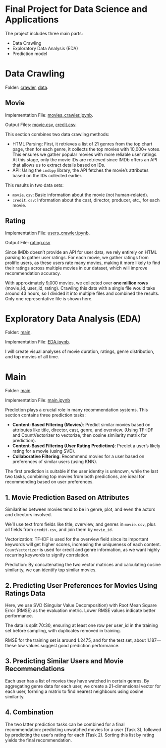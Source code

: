 # Final Project for Data Science and Applications
The project includes three main parts:
- Data Crawling
- Exploratory Data Analysis (EDA)
- Prediction model

# Data Crawling
Folder: [crawler](https://github.com/bathinh001/1712168/tree/main/crawler), [data](https://github.com/bathinh001/1712168/tree/main/data).

## Movie
Implementation File: [movies_crawler.ipynb](https://github.com/bathinh001/1712168/blob/main/crawler/movies_crawler.ipynb).

Output Files: [movie.csv](https://github.com/bathinh001/1712168/blob/main/data/movie.csv), [credit.csv](https://github.com/bathinh001/1712168/blob/main/data/credit.csv).

This section combines two data crawling methods:

- HTML Parsing: First, it retrieves a list of 21 genres from the top chart page, then for each genre, it collects the top movies with 10,000+ votes. This ensures we gather popular movies with more reliable user ratings. At this stage, only the movie IDs are retrieved since IMDb offers an API that allows us to extract details based on IDs.
- API: Using the `imdbpy` library, the API fetches the movie’s attributes based on the IDs collected earlier.

This results in two data sets:
- `movie.csv`: Basic information about the movie (not human-related).
- `credit.csv`: Information about the cast, director, producer, etc., for each movie.

## Rating
Implementation File: [users_crawler.ipynb](https://github.com/bathinh001/1712168/blob/main/crawler/users_crawler.ipynb).

Output File: [rating.csv](https://github.com/bathinh001/1712168/blob/main/data/rating.csv)

Since IMDb doesn’t provide an API for user data, we rely entirely on HTML parsing to gather user ratings. For each movie, we gather ratings from prolific users, as these users rate many movies, making it more likely to find their ratings across multiple movies in our dataset, which will improve recommendation accuracy.

With approximately 9,000 movies, we collected over **one million rows** (movie_id, user_id, rating). Crawling this data with a single file would take around 43 hours, so I divided it into multiple files and combined the results. Only one representative file is shown here.

# Exploratory Data Analysis (EDA)
Folder: [main](https://github.com/bathinh001/1712168/tree/main/main).

Implementation File: [EDA.ipynb](https://github.com/bathinh001/1712168/blob/main/main/EDA.ipynb).

I will create visual analyses of movie duration, ratings, genre distribution, and top movies of all time.

# Main
Folder: [main](https://github.com/bathinh001/1712168/tree/main/main).

Implementation File: [main.ipynb](https://github.com/bathinh001/1712168/blob/main/main/main.ipynb)

Prediction plays a crucial role in many recommendation systems. This section contains three prediction tasks:
- **Content-Based Filtering (Movies)**: Predict similar movies based on attributes like title, director, cast, genre, and overview. (Using TF-IDF and CountVectorizer to vectorize, then cosine similarity matrix for prediction).
- **Content-Based Filtering (User Rating Prediction)**: Predict a user’s likely rating for a movie (using SVD).
- **Collaborative Filtering**: Recommend movies for a user based on preferences of similar users (using KNN).

The first prediction is suitable if the user identity is unknown, while the last two tasks, combining top movies from both predictions, are ideal for recommending based on user preferences.

## 1. Movie Prediction Based on Attributes

Similarities between movies tend to be in genre, plot, and even the actors and directors involved.

We’ll use text from fields like title, overview, and genres in `movie.csv`, plus all fields from `credit.csv`, and join them by `movie_id`.

Vectorization: TF-IDF is used for the overview field since its important keywords will get higher scores, increasing the uniqueness of each content. `CountVectorizer` is used for credit and genre information, as we want highly recurring keywords to signify correlation.

Prediction: By concatenating the two vector matrices and calculating cosine similarity, we can identify top similar movies.

## 2. Predicting User Preferences for Movies Using Ratings Data

Here, we use SVD (Singular Value Decomposition) with Root Mean Square Error (RMSE) as the evaluation metric. Lower RMSE values indicate better performance.

The data is split 70:30, ensuring at least one row per user_id in the training set before sampling, with duplicates removed in training.

RMSE for the training set is around 1.2475, and for the test set, about 1.187—these low values suggest good prediction performance.

## 3. Predicting Similar Users and Movie Recommendations

Each user has a list of movies they have watched in certain genres. By aggregating genre data for each user, we create a 21-dimensional vector for each user, forming a matrix to find nearest neighbours using cosine similarity.

## 4. Combination
The two latter prediction tasks can be combined for a final recommendation: predicting unwatched movies for a user (Task 3), followed by predicting the user’s rating for each (Task 2). Sorting this list by rating yields the final recommendation.
